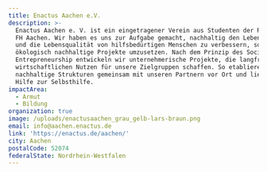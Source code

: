 ```yaml
---
title: Enactus Aachen e.V.
description: >-
  Enactus Aachen e. V. ist ein eingetragener Verein aus Studenten der RWTH und
  FH Aachen. Wir haben es uns zur Aufgabe gemacht, nachhaltig den Lebensstandard
  und die Lebensqualität von hilfsbedürtigen Menschen zu verbessern, sowie
  ökologisch nachhaltige Projekte umzusetzen. Nach dem Prinzip des Social
  Entrepreneurship entwickeln wir unternehmerische Projekte, die langfristig
  wirtschaftlichen Nutzen für unsere Zielgruppen schaffen. So etablieren wir
  nachhaltige Strukturen gemeinsam mit unseren Partnern vor Ort und liefern
  Hilfe zur Selbsthilfe.
impactArea:
  - Armut
  - Bildung
organization: true
image: /uploads/enactusaachen_grau_gelb-lars-braun.png
email: info@aachen.enactus.de
link: 'https://enactus.de/aachen/'
city: Aachen
postalCode: 52074
federalState: Nordrhein-Westfalen
---
```


